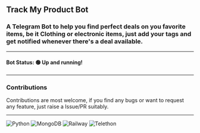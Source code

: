 ## Track My Product Bot

### A Telegram Bot to help you find perfect deals on you favorite items, be it Clothing or electronic items, just add your tags and get notified whenever there's a deal available.

---

#### Bot Status: 🟢 Up and running!

---

### Contributions

Contributions are most welcome, if you find any bugs or want to request any feature, just raise a Issue/PR suitably.

---

![Python](https://img.shields.io/badge/Built_with-Python-306998?style=for-the-badge&logo=Python&logoColor=4B8BBE&labelColor=000000)
![MongoDB](https://img.shields.io/badge/-MongoDB-44883e?style=for-the-badge&logo=MongoDB&logoColor=44883e&labelColor=000000)
![Railway](https://img.shields.io/badge/Powered_By-Railway-FFFFFF?style=for-the-badge&logo=Railway&logoColor=FFFFFF&labelColor=000000)
![Telethon](https://img.shields.io/badge/Built_on_top_of-Telethon-26A5E4?style=for-the-badge&logo=Telegram&logoColor=FFFFFF&labelColor=000000)
